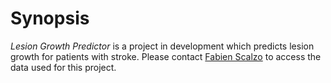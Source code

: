 # Synopsis

*Lesion Growth Predictor* is a project in development which predicts lesion 
growth for patients with stroke. Please contact [Fabien Scalzo](http://web.cs.ucla.edu/~fab/)
 to access the data used for this project.
